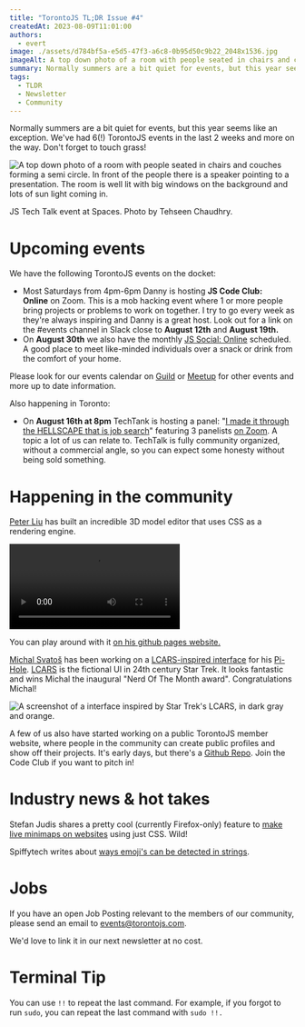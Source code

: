 ```yaml
---
title: "TorontoJS TL;DR Issue #4"
createdAt: 2023-08-09T11:01:00
authors:
  - evert
image: ./assets/d784bf5a-e5d5-47f3-a6c8-0b95d50c9b22_2048x1536.jpg
imageAlt: A top down photo of a room with people seated in chairs and couches forming a semi circle. In front of the people there is a speaker pointing to a presentation. The room is well lit with big windows on the background and lots of sun light coming in.
summary: Normally summers are a bit quiet for events, but this year seems like an exception. We've had 6(!) TorontoJS events in the last 2 weeks and more on the way.
tags:
  - TLDR
  - Newsletter
  - Community
---
```


Normally summers are a bit quiet for events, but this year seems like an exception. We've had 6(!) TorontoJS events in the last 2 weeks and more on the way. Don't forget to touch grass!

![A top down photo of a room with people seated in chairs and couches forming a semi circle. In front of the people there is a speaker pointing to a presentation. The room is well lit with big windows on the background and lots of sun light coming in.](./assets/d784bf5a-e5d5-47f3-a6c8-0b95d50c9b22_2048x1536.jpg)

JS Tech Talk event at Spaces. Photo by Tehseen Chaudhry.

# Upcoming events

We have the following TorontoJS events on the docket:

- Most Saturdays from 4pm-6pm Danny is hosting **JS Code Club: Online** on Zoom. This is a mob hacking event where 1 or more people bring projects or problems to work on together. I try to go every week as they're always inspiring and Danny is a great host. Look out for a link on the #events channel in Slack close to **August 12th** and **August 19th.**
- On **August 30th** we also have the monthly [JS Social: Online](https://guild.host/events/js-social-online-mrmfftyfclbnc) scheduled. A good place to meet like-minded individuals over a snack or drink from the comfort of your home.

Please look for our events calendar on [Guild](https://guild.host/torontojs/events) or [Meetup](https://www.meetup.com/torontojs/events/) for other events and more up to date information.

Also happening in Toronto:

- On **August 16th at 8pm** TechTank is hosting a panel: "[I made it through the HELLSCAPE that is job search](https://www.linkedin.com/posts/chris-ty-kim_techtank-hellscape-event-part-2-poster-activity-7091827332973268993-YV6a/?utm_source=share&utm_medium=member_desktop)" featuring 3 panelists [on Zoom](https://tdsb-ca.zoom.us/j/97802052905?pwd=SVBpS3k4cHZYbmk0U2EzYXQvM01TUT09). A topic a lot of us can relate to. TechTalk is fully community organized, without a commercial angle, so you can expect some honesty without being sold something.

# Happening in the community

[Peter Liu](https://www.linkedin.com/in/peter-ty-liu/) has built an incredible 3D model editor that uses CSS as a rendering engine.

<video controls>
  <source src="/assets/css-3d-model.mp4" type="video/mp4" />
  <a href="/assets/css-3d-model.mp4">Download the video</a>
</video>

You can play around with it [on his github pages website.](https://petertyliu.github.io/toaster/)

[Michal Svatoš](https://www.svatos.dev/) has been working on a [LCARS-inspired interface](https://github.com/MichalSvatos/pi-hole-star-trek-picard/) for his [Pi-Hole](https://pi-hole.net/). [LCARS](https://en.wikipedia.org/wiki/LCARS) is the fictional UI in 24th century Star Trek. It looks fantastic and wins Michal the inaugural "Nerd Of The Month award". Congratulations Michal!

![A screenshot of a interface inspired by Star Trek's LCARS, in dark gray and orange.](./assets/647d8683-affd-4e37-a35e-d613f79f4e88_1641x848.png)

A few of us also have started working on a public TorontoJS member website, where people in the community can create public profiles and show off their projects. It's early days, but there's a [Github Repo](https://github.com/torontojs/members). Join the Code Club if you want to pitch in!

# Industry news & hot takes

Stefan Judis shares a pretty cool (currently Firefox-only) feature to [make live minimaps on websites](https://www.stefanjudis.com/a-firefox-only-minimap/) using just CSS. Wild!

Spiffytech writes about [ways emoji's can be detected in strings](https://spiffy.tech/is-this-an-emoji).

# Jobs

If you have an open Job Posting relevant to the members of our community, please send an email to [events@torontojs.com](mailto:events@torontojs.com).

We'd love to link it in our next newsletter at no cost.

# Terminal Tip

You can use `!!` to repeat the last command. For example, if you forgot to run `sudo`, you can repeat the last command with `sudo !!.`
